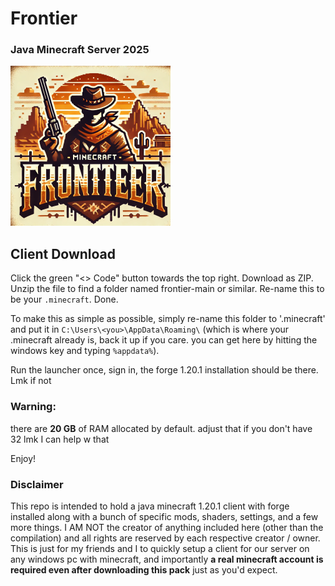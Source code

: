# Frontier
### Java Minecraft Server 2025
![logo](./0A_frontier_misc/img/icon.png)
   
## Client Download
Click the green "<> Code" button towards the top right. Download as ZIP. Unzip the file to find a folder named frontier-main or similar. Re-name this to be your `.minecraft`. Done.    
    
To make this as simple as possible, simply re-name this folder to '.minecraft' and put it in `C:\Users\<you>\AppData\Roaming\` (which is where your .minecraft already is, back it up if you care. you can get here by hitting the windows key and typing `%appdata%`).

Run the launcher once, sign in, the forge 1.20.1 installation should be there. Lmk if not

### Warning:
there are **20 GB** of RAM allocated by default. adjust that if you don't have 32 lmk I can help w that

Enjoy!

### Disclaimer
This repo is intended to hold a java minecraft 1.20.1 client with forge installed along with a bunch of specific mods, shaders, settings, and a few more things. I AM NOT the creator of anything included here (other than the compilation) and all rights are reserved by each respective creator / owner. This is just for my friends and I to quickly setup a client for our server on any windows pc with minecraft, and importantly **a real minecraft account is required even after downloading this pack** just as you'd expect.
